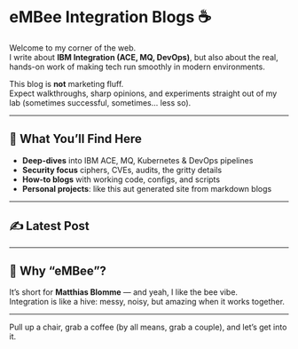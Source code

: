 ﻿# eMBee Integration Blogs ☕

Welcome to my corner of the web.  
I write about **IBM Integration (ACE, MQ, DevOps)**, but also about the real, hands-on work of making tech run smoothly 
in modern environments.

This blog is **not** marketing fluff.  
Expect walkthroughs, sharp opinions, and experiments straight out of my lab (sometimes successful, sometimes… less so).

---

## 🚀 What You’ll Find Here

- **Deep-dives** into IBM ACE, MQ, Kubernetes & DevOps pipelines
- **Security focus** ciphers, CVEs, audits, the gritty details
- **How-to blogs** with working code, configs, and scripts
- **Personal projects**: like this aut generated site from markdown blogs

---

## ✍️ Latest Post
<!--LATEST_POST-->

---

## 👋 Why “eMBee”?

It’s short for **Matthias Blomme** — and yeah, I like the bee vibe.  
Integration is like a hive: messy, noisy, but amazing when it works together.

---

Pull up a chair, grab a coffee (by all means, grab a couple), and let’s get into it.

